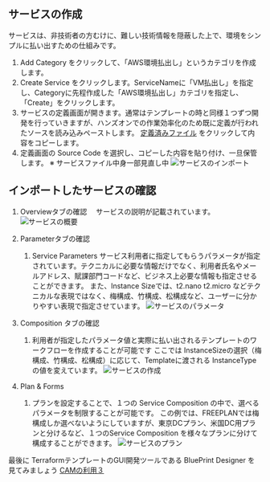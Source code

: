 ## サービスの作成

サービスは、非技術者の方むけに、難しい技術情報を隠蔽した上で、環境をシンプルに払い出すための仕組みです。

1. Add Category をクリックして、「AWS環境払出し」というカテゴリを作成します。
1. Create Service をクリックします。ServiceNameに「VM払出し」を指定し、Categoryに先程作成した「AWS環境払出し」カテゴリを指定し、「Create」をクリックします。
1. サービスの定義画面が開きます。通常はテンプレートの時と同様１つずつ開発を行っていきますが、ハンズオンでの作業効率化のため既に定義が行われたソースを読み込みペーストします。
   [定義済みファイル](https://raw.githubusercontent.com/ICpTrial/ICPTrialJapan/master/cam/service/awsvmdeployservice.yaml) をクリックして内容をコピーします。
1. 定義画面の Source Code を選択し、コピーした内容を貼り付け、一旦保管します。 ※ サービスファイル中身一部見直し中
   ![サービスのインポート](https://github.com/ICpTrial/ICPTrialJapan/blob/master/cam/pics/ServiceImport.png)


## インポートしたサービスの確認

1. Overviewタブの確認　
    サービスの説明が記載されています。
      ![サービスの概要](https://github.com/ICpTrial/ICPTrialJapan/blob/master/cam/pics/serviceoverview.png)
1. Parameterタブの確認
    1. Service Parameters
        サービス利用者に指定してもらうパラメータが指定されています。テクニカルに必要な情報だけでなく、利用者氏名やメールアドレス、賦課部門コードなど、ビジネス上必要な情報も指定させることができます。
        また、Instance Sizeでは、t2.nano t2.micro などテクニカルな表現ではなく、梅構成、竹構成、松構成など、ユーザーに分かりやすい表現で指定させています。
      ![サービスのパラメータ](https://github.com/ICpTrial/ICPTrialJapan/blob/master/cam/pics/serviceparameters.png)
       
1. Composition タブの確認
    1. 利用者が指定したパラメータ値と実際に払い出されるテンプレートのワークフローを作成することが可能です
    ここでは InstanceSizeの選択（梅構成、竹構成、松構成）に応じて、Templateに渡される InstanceTypeの値を変えています。
       ![サービスの作成](https://github.com/ICpTrial/ICPTrialJapan/blob/master/cam/pics/servicecomposition.png)
       
1. Plan & Forms 
    1. プランを設定することで、１つの Service Composition の中で、選べるパラメータを制限することが可能です。
    この例では、FREEPLANでは梅構成しか選べないようにしていますが、東京DCプラン、米国DC用プランと分けるなど、１つのService Composition を様々なプランに分けて構成することができます。
       ![サービスのプラン](https://github.com/ICpTrial/ICPTrialJapan/blob/master/cam/pics/serviceplan.png)
      

最後に TerraformテンプレートのGUI開発ツールである BluePrint Designer を見てみましょう [CAMの利用３](https://github.com/ICpTrial/ICPTrialJapan/blob/master/cambpd.md)
       
